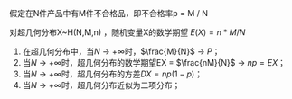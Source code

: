 假定在N件产品中有M件不合格品，即不合格率p = M / N

对超几何分布X~H(N,M,n) ，随机变量X的数学期望
$E(X) = n * M / N$

1. 在超几何分布中，当$N$ $\to$ +$\infty$时，$\frac{M}{N}$ $\to$ $P$；
2. 当$N$ $\to$ +$\infty$时，超几何分布的数学期望EX = $\frac{nM}{N}$ $\to$ $np = EX$；
3. 当$N$ $\to$ +$\infty$时，超几何分布的方差$DX = np(1 - p)$；
4. 当$N$ $\to$ +$\infty$时，超几何分布近似为二项分布；